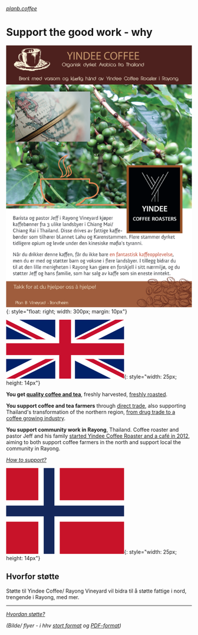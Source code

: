 <smaller>*[planb.coffee](https://www.planb.coffee/)*</smaller>
# Support the good work - why

![flyer](flyer.png){: style="float: right; width: 300px; margin: 10px"}

![[EN]](assets/english.webp){: style="width: 25px; height: 14px"}

**You get [quality coffee and tea](https://yindee.no/index.php/garantied-best-quality)**, freshly harvested, [freshly roasted](https://yindee.no/index.php/thailand-coffee/16-the-benefits-of-fresh-roasted-coffee).

**You support coffee and tea farmers** through [direct trade](https://yindee.no/index.php/garantied-best-quality/15-direct-trade-fair-coffee-and-tea), also supporting Thailand's transformation of the northern region, [from drug trade to a coffee growing industry](https://yindee.no/index.php/thailand-coffee).

**You support community work in Rayong**, Thailand. Coffee roaster and pastor Jeff and his family [started Yindee Coffee Roaster and a café in 2012](https://yindee.no/index.php/about-yindee-coffee-roasters), aiming to both support coffee farmers in the north and support local the community in Rayong.

*[How to support?](support-how.md)*

![[NO]](assets/norsk.png){: style="width: 25px; height: 14px"}

## Hvorfor støtte

Støtte til Yindee Coffee/ Rayong Vineyard vil bidra til å støtte fattige i nord, trengende i Rayong, med mer.

---

 *[Hvordan støtte?](support-how.md)*

 <smaller>*(Bilde/ flyer - i hhv <a href="flyer.png">stort format</a> og <a href="flyer.pdf">PDF-format</a>)*</smaller>
